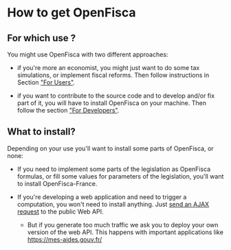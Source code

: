 # How to get OpenFisca

## For which use ?

You might use OpenFisca with two different approaches:

* if you're more an economist, you might just want to do some tax simulations, or implement fiscal reforms. Then follow instructions in Section ["For Users"](for_users.md).

* if you want to contribute to the source code and to develop and/or fix part of it, you will have to install OpenFisca on your machine. Then follow the section ["For Developers"](for_developers.md).

## What to install?

Depending on your use you'll want to install some parts of OpenFisca, or none:

- If you need to implement some parts of the legislation as OpenFisca formulas, or fill some values for parameters of the legislation, you'll want to install OpenFisca-France.

- If you're developing a web application and need to trigger a computation, you won't need to install anything. Just [send an AJAX request](../openfisca-web-api/) to the public Web API.
  - But if you generate too much traffic we ask you to deploy your own version of the web API. This happens with important applications like https://mes-aides.gouv.fr/




